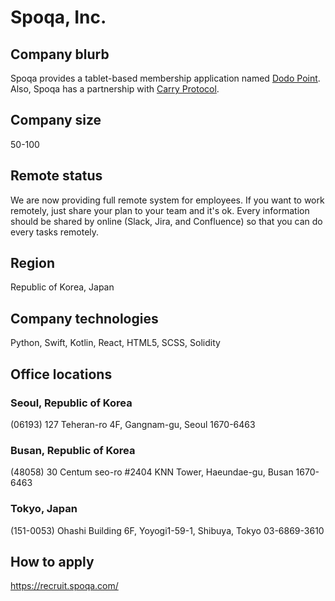# Spoqa, Inc.

## Company blurb

Spoqa provides a tablet-based membership application named [Dodo Point][1]. Also, Spoqa has a partnership with [Carry Protocol][2].

## Company size

50-100

## Remote status

We are now providing full remote system for employees. If you want to work remotely, just share your plan to your team and it's ok. Every information should be shared by online (Slack, Jira, and Confluence) so that you can do every tasks remotely.

## Region

Republic of Korea, Japan

## Company technologies

Python, Swift, Kotlin, React, HTML5, SCSS, Solidity

## Office locations

### Seoul, Republic of Korea
(06193) 127 Teheran-ro 4F, Gangnam-gu, Seoul 1670-6463

### Busan, Republic of Korea
(48058) 30 Centum seo-ro #2404 KNN Tower, Haeundae-gu, Busan 1670-6463

### Tokyo, Japan
(151-0053) Ohashi Building 6F, Yoyogi1-59-1, Shibuya, Tokyo 03-6869-3610

## How to apply

https://recruit.spoqa.com/

 [1]: https://www.dodopoint.com/
 [2]: https://www.carryprotocol.io/
